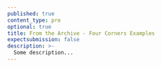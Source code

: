 ```yaml
---
published: true
content_type: pre
optional: true
title: From the Archive - Four Corners Examples
expectsubmission: false
description: >-
  Some description...
---
```

